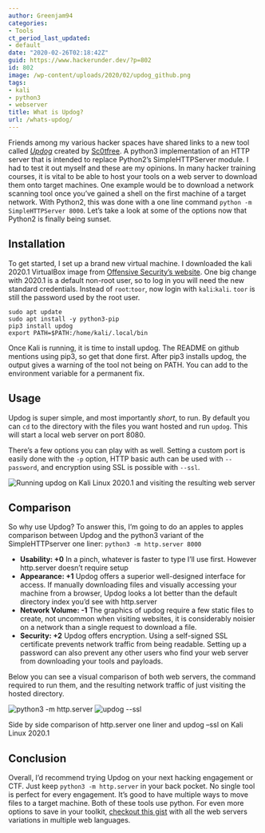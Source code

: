 ```yaml
---
author: Greenjam94
categories:
- Tools
ct_period_last_updated:
- default
date: "2020-02-26T02:18:42Z"
guid: https://www.hackerunder.dev/?p=802
id: 802
image: /wp-content/uploads/2020/02/updog_github.png
tags:
- kali
- python3
- webserver
title: What is Updog?
url: /whats-updog/
---
```


Friends among my various hacker spaces have shared links to a new tool called *[Updog](https://github.com/sc0tfree/updog)* created by [Sc0tfree](https://twitter.com/sc0tfree). A python3 implementation of an HTTP server that is intended to replace Python2’s SimpleHTTPServer module. I had to test it out myself and these are my opinions. In many hacker training courses, it is vital to be able to host your tools on a web server to download them onto target machines. One example would be to download a network scanning tool once you’ve gained a shell on the first machine of a target network. With Python2, this was done with a one line command `python -m SimpleHTTPServer 8000`. Let’s take a look at some of the options now that Python2 is finally being sunset.

## Installation

To get started, I set up a brand new virtual machine. I downloaded the kali 2020.1 VirtualBox image from [Offensive Security’s website](https://www.offensive-security.com/kali-linux-vm-vmware-virtualbox-image-download/). One big change with 2020.1 is a default non-root user, so to log in you will need the new standard credentials. Instead of `root`:`toor`, now login with `kali`:`kali`. `toor` is still the password used by the root user.

```
sudo apt update
sudo apt install -y python3-pip
pip3 install updog
export PATH=$PATH:/home/kali/.local/bin
```

Once Kali is running, it is time to install updog. The README on github mentions using pip3, so get that done first. After pip3 installs updog, the output gives a warning of the tool not being on PATH. You can add to the environment variable for a permanent fix.

## Usage

Updog is super simple, and most importantly *short*, to run. By default you can `cd` to the directory with the files you want hosted and run `updog`. This will start a local web server on port 8080.  
  
There’s a few options you can play with as well. Setting a custom port is easily done with the `-p` option, HTTP basic auth can be used with `--password`, and encryption using SSL is possible with `--ssl`.

![Running updog on Kali Linux 2020.1 and visiting the resulting web server](/images/wp-content/2020/02/updog.png)

## Comparison

So why use Updog? To answer this, I’m going to do an apples to apples comparison between Updog and the python3 variant of the SimpleHTTPserver one liner: `python3 -m http.server 8000`

- **Usability: +0** In a pinch, whatever is faster to type I’ll use first. However http.server doesn’t require setup  
- **Appearance: +1** Updog offers a superior well-designed interface for access. If manually downloading files and visually accessing your machine from a browser, Updog looks a lot better than the default directory index you’d see with http.server  
- **Network Volume: -1** The graphics of updog require a few static files to create, not uncommon when visiting websites, it is considerably noisier on a network than a single request to download a file.  
- **Security: +2** Updog offers encryption. Using a self-signed SSL certificate prevents network traffic from being readable. Setting up a password can also prevent any other users who find your web server from downloading your tools and payloads.

Below you can see a visual comparison of both web servers, the command required to run them, and the resulting network traffic of just visiting the hosted directory.

![python3 -m http.server](/images/wp-content/2020/02/python3.png)
![updog --ssl](/images/wp-content/2020/02/updogSSL.png)

Side by side comparison of http.server one liner and updog –ssl on Kali Linux 2020.1

## Conclusion

Overall, I’d recommend trying Updog on your next hacking engagement or CTF. Just keep `python3 -m http.server` in your back pocket. No single tool is perfect for every engagement. It’s good to have multiple ways to move files to a target machine. Both of these tools use python. For even more options to save in your toolkit, [checkout this gist](https://gist.github.com/willurd/5720255) with all the web servers variations in multiple web languages.